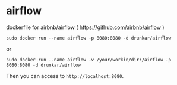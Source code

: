 # airflow
dockerfile for airbnb/airflow ( https://github.com/airbnb/airflow )

```
sudo docker run --name airflow -p 8080:8080 -d drunkar/airflow
```

or


```
sudo docker run --name airflow -v /your/workin/dir:/airflow -p 8080:8080 -d drunkar/airflow
```

Then you can access to ``http://localhost:8080``.
